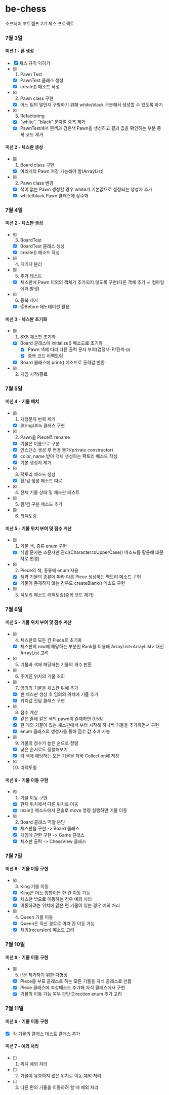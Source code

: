 # be-chess
소프티어 부트캠프 2기 체스 프로젝트


### 7월 3일
#### 미션 1 - 폰 생성
- [x] 체스 규칙 익히기
- [x] 1. Pawn Test
    - [x] PawnTest 클래스 생성
    - [x] create() 메소드 작성
- [x] 2. Pawn class 구현
    - [x] 어느 팀의 말인지 구별하기 위해 white/black 구분해서 생성할 수 있도록 하기
- [x] 3. Refactoring
    - [x] "white", "black" 문자열 중복 제거
    - [x] PawnTest에서 흰색과 검은색 Pawn을 생성하고 결과 값을 확인하는 부분 중복 코드 제거

#### 미션 2 - 체스판 생성
- [x] 1. Board class 구현
  - [x] 여러개의 Pawn 저장 가능해야 함(ArrayList)
- [x] 2. Pawn class 변경
  - [x] 색이 없는 Pawn 생성할 경우 white가 기본값으로 설정되는 생성자 추가
  - [x] white/black Pawn 클래스에 상수화

### 7월 4일
#### 미션 2 - 체스판 생성
- [x] 3. BoardTest
  - [x] BoardTest 클래스 생성
  - [x] create() 메소드 작성
- [x] 4. 패키지 분리
- [x] 5. 추가 테스트
  - [x] 체스판에 Pawn 이외의 객체가 추가되지 않도록 구현(다른 객체 추가 시 컴파일 에러 발생)
- [x] 6. 중복 제거
  - [x] @Before 애노테이션 활용

#### 미션 3 - 체스판 초기화
- [x] 1. 8X8 체스판 초기화
  - [x] Board 클래스에 initialize() 메소드로 초기화
    - [x] Pawn 색에 따라 다른 출력 문자 부여(검정색-P/흰색-p)
    - [x] 중복 코드 리팩토링
  - [x] Board 클래스에 print() 메소드로 출력값 반환
- [x] 2. 게임 시작/종료

### 7월 5일
#### 미션 4 - 기물 배치
- [x] 1. 개행문자 반복 제거
  - [x] StringUtils 클래스 구현
- [x] 2. Pawn을 Piece로 rename
  - [x] 기물은 이름으로 구분
  - [x] 인스턴스 생성 후 변경 불가(private constructor)
  - [x] color, name 받아 객체 생성하는 팩토리 메소드 작성
  - [x] 기본 생성자 제거
- [x] 3. 팩토리 메소드 생성
  - [x] 흰/검 생성 메소드 따로
- [x] 4. 전체 기물 상태 및 체스판 테스트
- [x] 5. 흰/검 구분 메소드 추가
- [x] 6. 리팩토링


#### 미션 5 - 기물 위치 부여 및 점수 계산
- [x] 1. 기물 색, 종류 enum 구현
  - [x] 식별 문자는 소문자만 관리(Character.toUpperCase() 메소드를 활용해 대문자로 변경)
- [x] 2. Piece의 색, 종류에 enum 사용
  - [x] 색과 기물의 종류에 따라 다른 Piece 생성하는 팩토리 메소드 구현
  - [x] 기물이 존재하지 않는 경우도 createBlank() 메소드 구현
- [x] 3. 팩토리 메소드 리팩토링(중복 코드 제거)

### 7월 6일
#### 미션 5 - 기물 위치 부여 및 점수 계산
- [x] 4. 체스판의 모든 칸 Piece로 초기화
  - [x] 체스판의 row에 해당하는 부분인 Rank를 이용해 ArrayList<ArrayList<Piece>> 대신 ArrayList<Rank> 고려
- [x] 5. 기물과 색에 해당하는 기물의 개수 반환
- [x] 6. 주어진 위치의 기물 조회
- [x] 7. 임의의 기물을 체스판 위에 추가
  - [x] 빈 체스판 생성 후 임의의 위치에 기물 추가
  - [x] 위치값 전담 클래스 구현
- [x] 8. 점수 계산
  - [x] 같은 줄에 같은 색의 pawn이 존재하면 0.5점
  - [x] 한 개의 기물이 있는 체스판에서 부터 시작해 하나씩 기물을 추가하면서 구현
  - [x] enum 클래스의 생성자를 통해 점수 값 추가 가능
- [x] 9. 기물의 점수가 높은 순으로 정렬
  - [x] 낮은 순서로도 정렬해보기
  - [x] 각 색에 해당하는 모든 기물을 자바 Collection에 저장
- [x] 10. 리팩토링

#### 미션 6 - 기물 이동 구현
- [x] 1. 기물 이동 구현
  - [x] 현재 위치에서 다른 위치로 이동
  - [x] main() 메소드에서 콘솔로 move 명령 실행하면 기물 이동
- [x] 2. Board 클래스 역할 분담
  - [x] 체스판을 구현 -> Board 클래스
  - [x] 게임에 관한 구현 -> Game 클래스
  - [x] 체스판 출력 -> ChessView 클래스

### 7월 7일
#### 미션 6 - 기물 이동 구현
- [x] 3. King 기물 이동
  - [x] King은 어느 방향이든 한 칸 이동 가능
  - [x] 체스판 밖으로 이동하는 경우 예외 처리
  - [x] 이동하려는 위치에 같은 편 기물이 있는 경우 예외 처리
- [x] 4. Queen 기물 이동
  - [x] Queen은 직선 경로로 여러 칸 이동 가능
  - [x] 재귀(recursion) 메소드 고려

### 7월 10일
#### 미션 6 - 기물 이동 구현
- [x] 5. if문 제거하기 위한 다형성
  - [x] Piece를 부모 클래스로 하는 모든 기물을 자식 클래스로 만듦
  - [x] Piece 클래스에 추상메소드 추가해 자식 클래스에서 구현
  - [x] 기물의 이동 가능 여부 판단 Direction enum 추가 고려

### 7월 11일
#### 미션 6 - 기물 이동 구현
  - [x] 각 기물의 클래스 테스트 클래스 추가

#### 미션 7 - 예외 처리
- [ ] 1. 위치 예외 처리
- [ ] 2. 기물이 유효하지 않은 위치로 이동 예외 처리
- [ ] 3. 다른 편의 기물을 이동하려 할 때 예외 처리